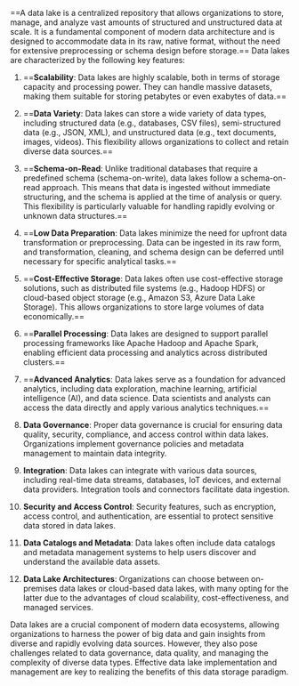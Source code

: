 ==A data lake is a centralized repository that allows organizations to store, manage, and analyze vast amounts of structured and unstructured data at scale. It is a fundamental component of modern data architecture and is designed to accommodate data in its raw, native format, without the need for extensive preprocessing or schema design before storage.== Data lakes are characterized by the following key features:

1. ==**Scalability**: Data lakes are highly scalable, both in terms of storage capacity and processing power. They can handle massive datasets, making them suitable for storing petabytes or even exabytes of data.==

2. ==**Data Variety**: Data lakes can store a wide variety of data types, including structured data (e.g., databases, CSV files), semi-structured data (e.g., JSON, XML), and unstructured data (e.g., text documents, images, videos). This flexibility allows organizations to collect and retain diverse data sources.==

3. ==**Schema-on-Read**: Unlike traditional databases that require a predefined schema (schema-on-write), data lakes follow a schema-on-read approach. This means that data is ingested without immediate structuring, and the schema is applied at the time of analysis or query. This flexibility is particularly valuable for handling rapidly evolving or unknown data structures.==

4. ==**Low Data Preparation**: Data lakes minimize the need for upfront data transformation or preprocessing. Data can be ingested in its raw form, and transformation, cleaning, and schema design can be deferred until necessary for specific analytical tasks.==

5. ==**Cost-Effective Storage**: Data lakes often use cost-effective storage solutions, such as distributed file systems (e.g., Hadoop HDFS) or cloud-based object storage (e.g., Amazon S3, Azure Data Lake Storage). This allows organizations to store large volumes of data economically.==

6. ==**Parallel Processing**: Data lakes are designed to support parallel processing frameworks like Apache Hadoop and Apache Spark, enabling efficient data processing and analytics across distributed clusters.==

7. ==**Advanced Analytics**: Data lakes serve as a foundation for advanced analytics, including data exploration, machine learning, artificial intelligence (AI), and data science. Data scientists and analysts can access the data directly and apply various analytics techniques.==

8. **Data Governance**: Proper data governance is crucial for ensuring data quality, security, compliance, and access control within data lakes. Organizations implement governance policies and metadata management to maintain data integrity.

9. **Integration**: Data lakes can integrate with various data sources, including real-time data streams, databases, IoT devices, and external data providers. Integration tools and connectors facilitate data ingestion.

10. **Security and Access Control**: Security features, such as encryption, access control, and authentication, are essential to protect sensitive data stored in data lakes.

11. **Data Catalogs and Metadata**: Data lakes often include data catalogs and metadata management systems to help users discover and understand the available data assets.

12. **Data Lake Architectures**: Organizations can choose between on-premises data lakes or cloud-based data lakes, with many opting for the latter due to the advantages of cloud scalability, cost-effectiveness, and managed services.

Data lakes are a crucial component of modern data ecosystems, allowing organizations to harness the power of big data and gain insights from diverse and rapidly evolving data sources. However, they also pose challenges related to data governance, data quality, and managing the complexity of diverse data types. Effective data lake implementation and management are key to realizing the benefits of this data storage paradigm.